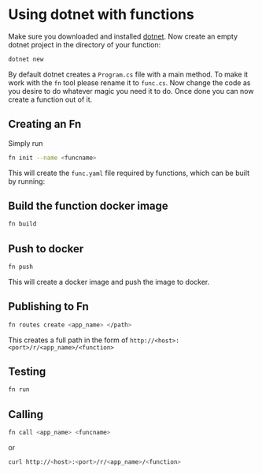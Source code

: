 # Using dotnet with functions

Make sure you downloaded and installed [dotnet](https://www.microsoft.com/net/core). Now create an empty dotnet project in the directory of your function:

```bash
dotnet new
```

By default dotnet creates a ```Program.cs``` file with a main method. To make it work with the `fn` tool please rename it to ```func.cs```.
Now change the code as you desire to do whatever magic you need it to do. Once done you can now create a function out of it.

## Creating an Fn
Simply run

```bash
fn init --name <funcname>
```

This will create the ```func.yaml``` file required by functions, which can be built by running:


## Build the function docker image
```bash
fn build
```

## Push to docker
```bash
fn push
```

This will create a docker image and push the image to docker.

## Publishing to Fn

```bash
fn routes create <app_name> </path>
```

This creates a full path in the form of `http://<host>:<port>/r/<app_name>/<function>`


## Testing

```bash
fn run
```

## Calling

```bash
fn call <app_name> <funcname>
```

or

```bash
curl http://<host>:<port>/r/<app_name>/<function>
```